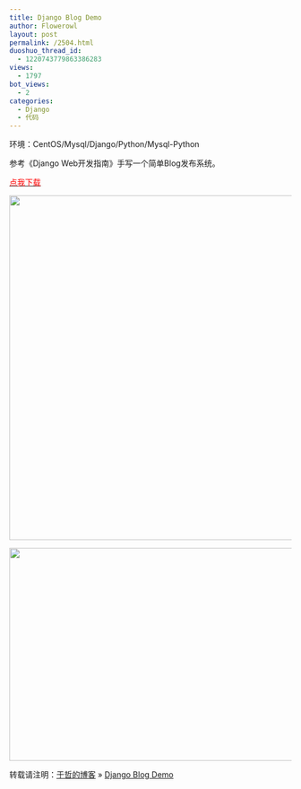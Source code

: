 ```yaml
---
title: Django Blog Demo
author: Flowerowl
layout: post
permalink: /2504.html
duoshuo_thread_id:
  - 1220743779863386283
views:
  - 1797
bot_views:
  - 2
categories:
  - Django
  - 代码
---
```

环境：CentOS/Mysql/Django/Python/Mysql-Python

参考《Django Web开发指南》手写一个简单Blog发布系统。

<span style="color: #ff0000;"><a href="http://dl.vmall.com/c0hvxid3kr" target="_blank"><span style="color: #ff0000;">点我下载</span></a></span>

[<img class="alignnone size-full wp-image-2505" title="djangoblog" src="http://lazynight.me/wp-content/uploads/2012/09/djangoblog.gif" alt="" width="806" height="615" />][1]

[<img class="alignnone size-full wp-image-2509" title="back" src="http://lazynight.me/wp-content/uploads/2012/09/back.gif" alt="" width="998" height="380" />][2]

转载请注明：[于哲的博客][3] &raquo; [Django Blog Demo][4]

 [1]: http://lazynight.me/wp-content/uploads/2012/09/djangoblog.gif
 [2]: http://lazynight.me/wp-content/uploads/2012/09/back.gif
 [3]: http://localhost/wordpress
 [4]: http://localhost/wordpress/2504.html